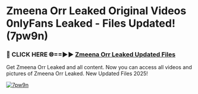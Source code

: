 # Zmeena Orr Leaked Original Videos 0nlyFans Leaked - Files Updated! (7pw9n)

<h3>🔴 CLICK HERE 🌐==►► <a href="https://tinyurl.com/2jnfzry5" rel="nofollow">Zmeena Orr Leaked Updated Files</a></h3>

Get Zmeena Orr Leaked and all content. Now you can access all videos and pictures of Zmeena Orr Leaked. New Updated Files 2025!

[![7pw9n](https://i.imgur.com/GyGTBgg.gif)](https://tinyurl.com/2jnfzry5)
